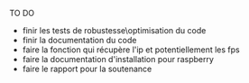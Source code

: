 TO DO

- finir les tests de robustesse\optimisation du code
- finir la documentation du code
- faire la fonction qui récupère l'ip et potentiellement les fps
- faire la documentation d'installation pour raspberry
- faire le rapport pour la soutenance
